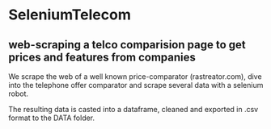 # SeleniumTelecom
## web-scraping  a telco comparision page to get prices and features from companies

We scrape the web of a well known price-comparator (rastreator.com), dive into the telephone offer comparator and scrape several data with a selenium robot.

The resulting data is casted into a dataframe, cleaned and exported in .csv format to  the DATA folder.
